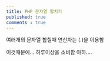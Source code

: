 ```yaml
---
title: PHP 문자열 합치기
published: true
comments : true
---
```



여러개의 문자열 합칠때 연산자는 (.)을 이용함

이것때문에... 하루이상을 소비함 아하....
